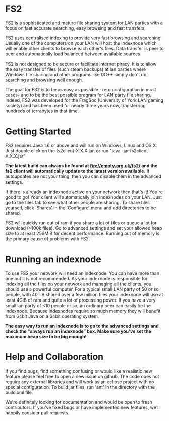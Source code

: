 FS2
===

FS2 is a sophisticated and mature file sharing system for LAN parties with a focus on fast accurate searching, easy browsing and fast transfers.

FS2 uses centralised indexing to provide very fast browsing and searching. Usually one of the computers on your LAN will host the indexnode which will enable other clients to browse each other's files.
Data transfer is peer to peer and automatically load balanced between available sources.

FS2 is not designed to be secure or facilitate internet piracy.
It is to allow the easy transfer of files (such steam backups) at lan parties where Windows file sharing and other programs like DC++ simply don't do searching and browsing well enough. 

The goal for FS2 is to be as easy as possible -zero configuration in most cases- and to be the best possible program for LAN party file sharing.
Indeed, FS2 was developed for the FragSoc (University of York LAN gaming society) and has been used for nearly three years now, transferring hundreds of terrabytes in that time.

Getting Started
===============

FS2 requires Java 1.6 or above and will run on Windows, Linux and OS X. Just double click on the fs2client-X.X.X.jar, or run "java -jar fs2client-X.X.X.jar"

**The latest build can always be found at ftp://empty.org.uk/fs2/ and the fs2 client will automatically update to the latest version available.** If autoupdates are not your thing, then you can disable them in the advanced settings.

If there is already an indexnode active on your network then that's it! You're good to go! Your client will automatically join indexnodes on your LAN.
Just go to the files tab to see what other people are sharing. To share files yourself, click 'Shares' in the 'Configure' menu and add directories to be shared.

FS2 will quickly run out of ram if you share a lot of files or queue a lot for download (>100k files). Go to advanced settings and set your allowed heap size to at least 256MiB for decent performance.
Running out of memory is the primary cause of problems with FS2.


Running an indexnode
==================== 

To use FS2 your network will need an indexnode. You can have more than one but it is not recommended.
As your indexnode is responsible for indexing all the files on your network and managing all the clients, you should use a powerful computer.
For a typical small LAN party of 50 or so people, with 40TiB shared over a few million files your indexnode will use at least 4GiB of ram and quite a lot of processing power.
If you have a very small lan party of <10 people or so, an ordinary peer can easily be the indexnode.
Because indexnodes require so much memory they will benefit from 64bit Java on a 64bit operating system.

**The easy way to run an indexnode is to go to the advanced settings and check the "always run an indexnode" box. Make sure you've set the maximum heap size to be big enough!**


Help and Collaboration
======================

If you find bugs, find something confusing or would like a realistic new feature please feel free to open a new issue on github.
The code does not require any external libraries and will work as an eclipse project with no special configuration. To build jar files, run 'ant' in the directory with the build.xml file.

We're definitely looking for documentation and would be open to fresh contributors. If you've fixed bugs or have implemented new features, we'll happily consider pull requests.
